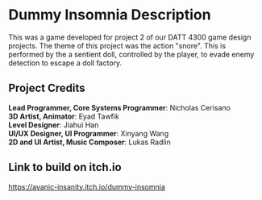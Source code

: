 # Dummy Insomnia Description
This was a game developed for project 2 of our DATT 4300 game design projects. The theme of this project was the action "snore".
This is performed by the a sentient doll, controlled by the player, to evade enemy detection to escape a doll factory.

## Project Credits
<b>Lead Programmer, Core Systems Programmer</b>: Nicholas Cerisano<br>
<b>3D Artist, Animator</b>: Eyad Tawfik<br>
<b>Level Designer</b>: Jiahui Han<br>
<b>UI/UX Designer, UI Programmer</b>: Xinyang Wang<br>
<b>2D and UI Artist, Music Composer</b>: Lukas Radlin<br>

## Link to build on itch.io
https://avanic-insanity.itch.io/dummy-insomnia

